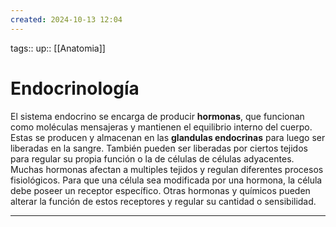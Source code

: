 ```yaml
---
created: 2024-10-13 12:04
---
```

tags::
up:: [[Anatomia]]
# Endocrinología
El sistema endocrino se encarga de producir **hormonas**, que funcionan como moléculas mensajeras y mantienen el equilibrio interno del cuerpo. Estas se producen y almacenan en las **glandulas endocrinas** para luego ser liberadas en la sangre. También pueden ser liberadas por ciertos tejidos para regular su propia función o la de células de células adyacentes. Muchas hormonas afectan a multiples tejidos y regulan diferentes procesos fisiológicos. Para que una célula sea modificada por una hormona, la célula debe poseer un receptor específico. Otras hormonas y químicos pueden alterar la función de estos receptores y regular su cantidad o sensibilidad.
___
